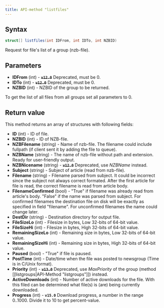 ```yaml
---
title: API-method "listfiles"
---
```

## Syntax
```C#
struct[] listfiles(int IDFrom, int IDTo, int NZBID) 
```

Request for file's list of a group (nzb-file).

## Parameters
- **IDFrom** (int) - **~~`v12.0`~~** Deprecated, must be 0.
- **IDTo** (int) - **~~`v12.0`~~** Deprecated, must be 0.
- **NZBID** (int) - NZBID of the group to be returned.

To get the list of all files from all groups set all parameters to 0.

## Return value
This method returns an array of structures with following fields:
- **ID** (int) - ID of file.
- **NZBID** (int) - ID of NZB-file.
- **NZBFilename** (string) - Name of nzb-file. The filename could include fullpath (if client sent it by adding the file to queue).
- **NZBName** (string) - The name of nzb-file without path and extension. Ready for user-friendly output.
- **NZBNicename** (string) - **~~`v12.0`~~** Deprecated, use *NZBName* instead.
- **Subject** (string) - Subject of article (read from nzb-file).
- **Filename** (string) - Filename parsed from subject. It could be incorrect since the subject not always correct formated. After the first article for file is read, the correct filename is read from article body.
- **FilenameConfirmed** (bool) - "True" if filename was already read from article's body. "False" if the name was parsed from subject. For confirmed filenames the destination file on disk will be exactly as specified in field "filename". For unconfirmed filenames the name could change later.
- **DestDir** (string) - Destination directory for output file.
- **FileSizeLo** (int) - Filesize in bytes, Low 32-bits of 64-bit value.
- **FileSizeHi** (int) - Filesize in bytes, High 32-bits of 64-bit value.
- **RemainingSizeLo** (int) - Remaining size in bytes, Low 32-bits of 64-bit value.
- **RemainingSizeHi** (int) - Remaining size in bytes, High 32-bits of 64-bit value.
- **Paused** (bool) - "True" if file is paused.
- **PostTime** (int) - Date/time when the file was posted to newsgroup (Time is in C/Unix format).
- **Priority** (int) - **~~`v13.0`~~** Deprecated, use *MaxPriority* of the group (method [[listgroups|API-Method "listgroups"]]) instead.
- **ActiveDownloads** (int) - Number of active downloads for the file. With this filed can be determined what file(s) is (are) being currently downloaded.
- **Progress** (int) - **`v15.0`** Download progress, a number in the range 0..1000. Divide it to 10 to get percent-value.
